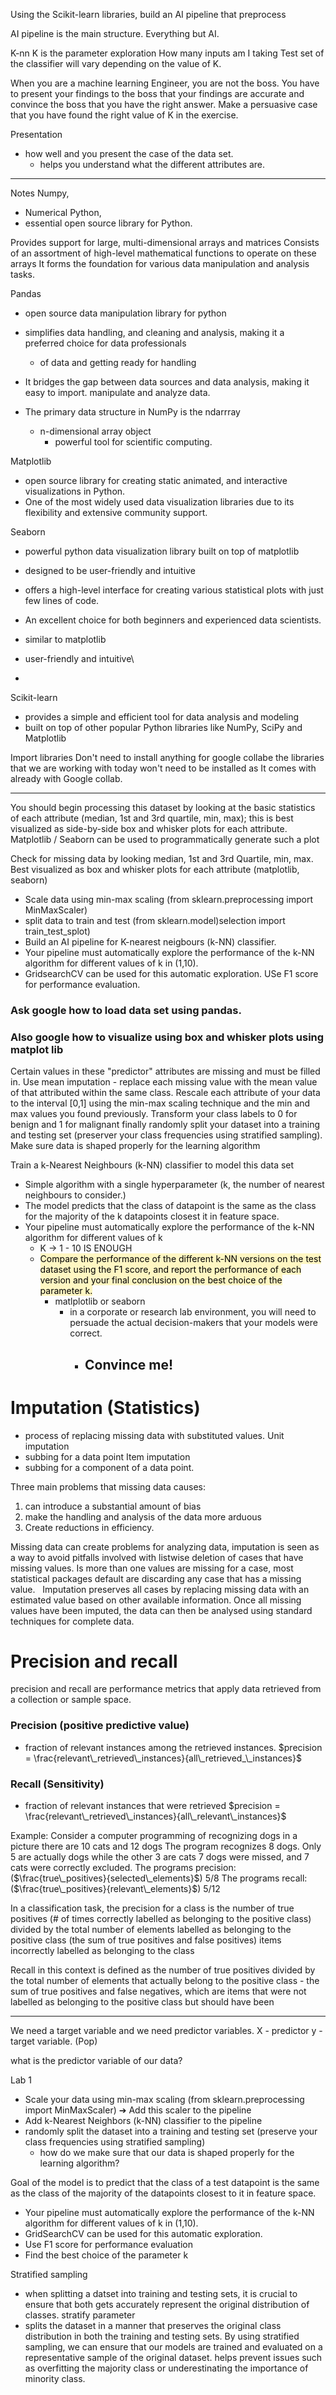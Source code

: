  Using the Scikit-learn libraries, build an AI pipeline that preprocess 

AI pipeline is the main structure.
Everything but AI. 

K-nn 
K is the parameter exploration
How many inputs am I taking
Test set of the classifier will vary depending on the value of K. 

When you are a machine learning Engineer, you are not the boss. You have to present your findings to the boss that your findings are accurate and convince the boss that you have the right answer.
Make a persuasive case that you have found the right value of K in the exercise.

Presentation 
- how well and you present the case of the data set.
	- helps you understand what the different attributes are.

---
Notes
Numpy,
- Numerical Python,
- essential open source library for Python.

Provides support for large, multi-dimensional arrays and matrices
Consists of an assortment of high-level mathematical functions to operate on these arrays
It forms the foundation for various data manipulation and analysis tasks.

Pandas
- open source data manipulation library for python
- simplifies data handling, and cleaning and analysis, making it a preferred choice for data professionals 
	- of data and getting ready for handling
- It bridges the gap between data sources and data analysis, making it easy to import. manipulate and analyze data.

- The primary data structure in NumPy is the ndarrray
	- n-dimensional array object
		- powerful tool for scientific computing.

Matplotlib
- open source library for creating static animated, and interactive visualizations in Python.
- One of the most widely used data visualization libraries due to its flexibility and extensive community support.

Seaborn
- powerful python data visualization library built on top of matplotlib
- designed to be user-friendly and intuitive 
- offers a high-level interface for creating various statistical plots with just few lines of code.
- An excellent choice for both beginners and experienced data scientists.

- similar to matplotlib
- user-friendly and intuitive\
-
Scikit-learn
- provides a simple and efficient tool for data analysis and modeling
- built on top of other popular Python libraries like NumPy, SciPy and Matplotlib

Import libraries
Don't need to install anything for google collabe the libraries that we are working with today won't need to be installed as It comes with already with Google collab.

---
You should begin processing this dataset by looking at the basic statistics of each attribute (median, 1st and 3rd
quartile, min, max); this is best visualized as side-by-side box and whisker plots for each attribute.
Matplotlib / Seaborn can be used to programmatically generate such a plot

Check for missing data by looking median, 1st and 3rd
Quartile, min, max.
Best visualized as box and whisker plots for each attribute (matplotlib, seaborn)
- Scale data using min-max scaling (from sklearn.preprocessing import MinMaxScaler)
- split data to train and test (from sklearn.model)selection import train_test_splot)
- Build an AI pipeline for K-nearest neigbours (k-NN) classifier.
- Your pipeline must automatically explore the performance of the k-NN algorithm for different values of k in (1,10).
- GridsearchCV can be used for this automatic exploration.
USe F1 score for performance evaluation.
### Ask google how to load data set using pandas.

### Also google how to visualize using box and whisker plots using matplot lib


Certain values in these "predictor" attributes are missing and must be filled in.
	Use mean imputation
		- replace each missing value with the mean value of that attributed within the same class.
Rescale each attribute of your data to the interval [0,1] using the min-max scaling technique and the min and max values you found previously. 
Transform your class labels to 0 for benign and 1 for malignant
finally
	randomly split your dataset into a training and testing set (preserver your class frequencies using stratified sampling).
Make sure data is shaped properly for the learning algorithm

Train a k-Nearest Neighbours (k-NN) classifier to model this data set
- Simple algorithm with a single hyperparameter (k, the number of nearest neighbours to consider.)
- The model predicts that the class of datapoint is the same as the class for the majority of the k datapoints closest it in feature space.
- Your pipeline must automatically explore the performance of the k-NN algorithm for different values of k 
	- K -> 1 - 10 IS ENOUGH
	- <mark style="background: #FFF3A3A6;">Compare the performance of the different k-NN versions on the test dataset using the F1 score, and report the performance of each version and your final conclusion on the best choice of the parameter k.</mark>
		- matlplotlib or seaborn
			- in a corporate or research lab environment, you will need to persuade the actual decision-makers that your models were correct. 
				- Convince me!
					- 
# Imputation (Statistics)
- process of replacing missing data with substituted values.
Unit imputation
- subbing for a data point
Item imputation
- subbing for a component of a data point.

Three main problems that missing data causes:
1. can introduce a substantial amount of bias
2. make the handling and analysis of the data more arduous
3. Create reductions in efficiency.

Missing data can create problems for analyzing data, imputation is seen as a way to avoid pitfalls involved with listwise deletion of cases that have missing values.
Is more than one values are missing for a case, most statistical packages default are discarding any case that has a missing value.  
Imputation preserves all cases by replacing missing data with an estimated value based on other available information.
Once all missing values have been imputed, the data can then be analysed using standard techniques for complete data.

# Precision and recall
precision and recall are performance metrics that apply data retrieved from a collection or sample space.
### Precision (positive predictive value)
- fraction of relevant instances among the retrieved instances.
$precision = \frac{relevant\_retrieved\_instances}{all\_retrieved_\_instances}$

### Recall (Sensitivity)
- fraction of relevant instances that were retrieved
$precision = \frac{relevant\_retrieved\_instances}{all\_relevant\_instances}$

Example:
Consider a computer programming of recognizing dogs 
in a picture there are 10 cats and 12 dogs
The program recognizes 8 dogs.
Only 5 are actually dogs while the other 3 are cats 
7 dogs were missed, and 7 cats were correctly excluded.
The programs precision: ($\frac{true\_positives}{selected\_elements}$)
	5/8
The programs recall: ($\frac{true\_positives}{relevant\_elements}$)
	5/12

In a classification task, 
	the precision for a class
	is the number of true positives 
		(# of times correctly labelled as belonging to the positive class)
	divided by the total number of elements labelled as belonging to the positive class 
		(the sum of true positives and false positives)
			items incorrectly labelled as belonging to the class

Recall in this context is defined 
	as the number of true positives divided by the total number of elements that actually belong to the positive class 
		- the sum of true positives and false negatives, which are items that were not labelled as belonging to the positive class but should have been

---
We need a target variable and we need predictor variables.
X - predictor 
y - target variable. (Pop)

what is the predictor variable of our data?

Lab 1

- Scale your data using min-max scaling (from sklearn.preprocessing import MinMaxScaler) ➔ Add this scaler to the pipeline
- Add k-Nearest Neighbors (k-NN) classifier to the pipeline
- randomly split the dataset into a training and testing set (preserve your class frequencies using stratified sampling)
    - how do we make sure that our data is shaped properly for the learning algorithm?

Goal of the model is to predict that the class of a test datapoint is the same as the class of the majority of the datapoints closest to it in feature space.

- Your pipeline must automatically explore the performance of the k-NN algorithm for different values of k in (1,10).
- GridSearchCV can be used for this automatic exploration.
- Use F1 score for performance evaluation
- Find the best choice of the parameter k

Stratified sampling

- when splitting a datset into training and testing sets, it is crucial to ensure that both gets accurately represent the original distribution of classes. stratify parameter
- splits the dataset in a manner that preserves the original class distribution in both the training and testing sets. By using stratified sampling, we can ensure that our models are trained and evaluated on a representative sample of the original dataset. helps prevent issues such as overfitting the majority class or underestinating the importance of minority class.
